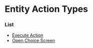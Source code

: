 # Entity Action Types


### List

 * [Execute Action](entity_action_types/execute_action.md)
 * [Open Choice Screen](entity_action_types/open_choice_screen.md)
